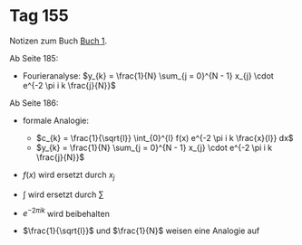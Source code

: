 # Tag 155

Notizen zum Buch [Buch 1](../Buch1.md).

Ab Seite 185:
* Fourieranalyse: $y_{k} = \frac{1}{N} \sum_{j = 0}^{N - 1} x_{j} \cdot e^{-2 \pi i k \frac{j}{N}}$

Ab Seite 186:
* formale Analogie:
  - $c_{k} = \frac{1}{\sqrt{l}} \int_{0}^{l} f(x) e^{-2 \pi i k \frac{x}{l}} dx$
  - $y_{k} = \frac{1}{N} \sum_{j = 0}^{N - 1} x_{j} \cdot e^{-2 \pi i k \frac{j}{N}}$

* $f(x)$ wird ersetzt durch $x_{j}$
* $\int$ wird ersetzt durch $\sum$
* $e^{-2 \pi i k}$ wird beibehalten
* $\frac{1}{\sqrt{l}}$ und $\frac{1}{N}$ weisen eine Analogie auf
